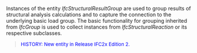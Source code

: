 ﻿Instances of the entity _IfcStructuralResultGroup_ are used to group results of structural analysis calculations and to capture the connection to the underlying basic load group. The basic functionality for grouping inherited from _IfcGroup_ is used to collect instances from _IfcStructuralReaction_ or its respective subclasses.

> <font color="#0000FF" size="-1"> HISTORY: New entity in Release IFC2x
		  Edition 2. </font>
>
